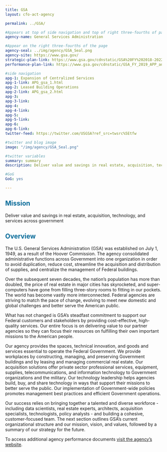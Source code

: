 ```yaml
---
title: GSA
layout: cfo-act-agency

permalink: ../GSA/

#Appears at top of side navigation and top of right three-fourths of page
agency-name: General Services Administration

#Appear on the right three-fourths of the page
agency-seal: ../img/agency/GSA_Seal.png
agency-site: https://www.gsa.gov/
strategic-plan-link: https://www.gsa.gov/cdnstatic/GSA%20FY%202018-2022%20Strategic%20Plan%20-%20FINAL.pdf
performance-plan-link: https://www.gsa.gov/cdnstatic/GSA_FY_2019_APP_and_FY_2017_APR_-_FINAL_for_OMB_-_29.pdf

#side navigation
apg-1: Expansion of Centralized Services
apg-1-link: APG_gsa_1.html
apg-2: Leased Building Operations
apg-2-link: APG_gsa_2.html
apg-3:
apg-3-link:
apg-4:
apg-4-link:
apg-5:
apg-5-link:
apg-6:
apg-6-link:
twitter-feed: https://twitter.com/USGSA?ref_src=twsrc%5Etfw

#twitter and blog image
image: "/img/agency/GSA_Seal.png"

#twitter variables
summary: summary
description: Deliver value and savings in real estate, acquisition, technology, and services across the government.

#GoG
GoG: yes

---
```


<div class="usa-grid usa-graphic_list-row">
  <div class="usa-width-one-whole usa-media_block agency-page-section">
    <h2 style="color:#046b99;">Mission</h2>
    <p>Deliver value and savings in real estate, acquisition, technology, and services across government</p>
  </div>
</div>

<div class="usa-grid usa-graphic_list-row">
  <div class="usa-width-one-whole usa-media_block agency-page-section">
    <h2 style="color:#046b99;">Overview</h2>
    <p>The U.S. General Services Administration (GSA) was established on July 1, 1949, as a result of the Hoover Commission. The agency consolidated administrative functions across Government into one organization in order to avoid duplication, reduce cost, streamline the acquisition and distribution of supplies, and centralize the management of Federal buildings.</p>
    <p>Over the subsequent seven decades, the nation&rsquo;s population has more than doubled, the price of real estate in major cities has skyrocketed, and super-computers have gone from filling three-story rooms to fitting in our pockets. The world has become vastly more interconnected. Federal agencies are striving to match the pace of change, evolving to meet new domestic and global challenges and better serve the American public.</p>
    <p>What has not changed is GSA&rsquo;s steadfast commitment to support our Federal customers and stakeholders by providing cost-effective, high-quality services. Our entire focus is on delivering value to our partner agencies so they can focus their resources on fulfilling their own important missions to the American people.</p>
    <p>Our agency provides the spaces, technical innovation, and goods and services essential to operate the Federal Government. We provide workplaces by constructing, managing, and preserving Government buildings and by leasing and managing commercial real estate. Our acquisition solutions offer private sector professional services, equipment, supplies, telecommunications, and information technology to Government organizations and the military. Our technology leadership helps agencies build, buy, and share technology in ways that support their missions to better serve the public. Our implementation of Government-wide policies promotes management best practices and efficient Government operations.</p>
    <p>Our success relies on bringing together a talented and diverse workforce - including data scientists, real estate experts, architects, acquisition specialists, technologists, policy analysts - and building a cohesive, customer-focused team. The next section outlines GSA&rsquo;s current organizational structure and our mission, vision, and values, followed by a summary of our strategy for the future.</p>
  </div>
</div>

<div class="usa-grid usa-graphic_list-row">
  <div class="usa-width-one-whole usa-media_block">
    <p>To access additional agency performance documents <a href="https://www.gsa.gov/reference/reports/budget-performance" target="_blank">visit the agency’s website</a>.</p>
  </div>
</div>
